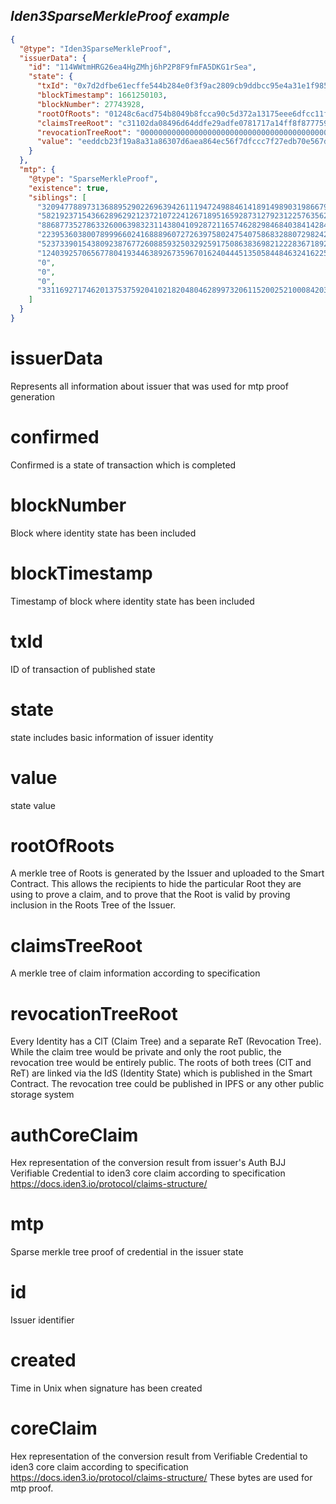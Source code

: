 <h2> <i> Iden3SparseMerkleProof example </i> </h2>

```json
{
  "@type": "Iden3SparseMerkleProof",
  "issuerData": {
    "id": "114WWtmHRG26ea4HgZMhj6hP2P8F9fmFA5DKG1rSea",
    "state": {
      "txId": "0x7d2dfbe61ecffe544b284e0f3f9ac2809cb9ddbcc95e4a31e1f985b46ab608c7",
      "blockTimestamp": 1661250103,
      "blockNumber": 27743928,
      "rootOfRoots": "01248c6acd754b8049b8fcca90c5d372a13175eee6dfcc11f9b862a2c211120c",
      "claimsTreeRoot": "c31102da08496d64ddfe29adfe0781717a14ff8f87775970003e46ab4002ac24",
      "revocationTreeRoot": "0000000000000000000000000000000000000000000000000000000000000000",
      "value": "eeddcb23f19a8a31a86307d6aea864ec56f7dfccc7f27edb70e567d95cca7522"
    }
  },
  "mtp": {
    "@type": "SparseMerkleProof",
    "existence": true,
    "siblings": [
      "3209477889731368895290226963942611194724988461418914989031986679474662665977",
      "5821923715436628962921237210722412671895165928731279231225763562513832742516",
      "8868773527863326006398323114380410928721165746282984684038414284639192202613",
      "223953603800789996602416888960727263975802475407586832880729824276914409729",
      "5237339015438092387677260885932503292591750863836982122283671892562100201578",
      "12403925706567780419344638926735967016240444513505844846324162258360029163796",
      "0",
      "0",
      "0",
      "331169271746201375375920410218204804628997320611520025210008420361907998657"
    ]
  }
}
```

# issuerData 

Represents all information about issuer that was used for mtp proof generation

# confirmed

Confirmed is a state of transaction which is completed

# blockNumber

Block where identity state has been included

# blockTimestamp

Timestamp of block where identity state has been included

# txId

ID of transaction of published state


# state

state includes basic information of issuer identity


# value

state value

# rootOfRoots


A merkle tree of Roots is generated by the Issuer and uploaded to the Smart Contract. This allows the recipients to hide the particular Root they are using to prove a claim, and to prove that the Root is valid by proving inclusion in the Roots Tree of the Issuer.


# claimsTreeRoot

A merkle tree of claim information according to specification


# revocationTreeRoot

Every Identity has a ClT (Claim Tree) and a separate ReT (Revocation Tree). While the claim tree would be private and only the root public, the revocation tree would be entirely public. The roots of both trees (ClT and ReT) are linked via the IdS (Identity State) which is published in the Smart Contract. The revocation tree could be published in IPFS or any other public storage system



# authCoreClaim

Hex representation of the conversion result from issuer's Auth BJJ Verifiable Credential to iden3 core claim according to specification https://docs.iden3.io/protocol/claims-structure/


# mtp

Sparse merkle tree proof of credential in the issuer state

# id 

Issuer identifier

# created 

Time in Unix when signature has been created


# coreClaim

Hex representation of the conversion result from Verifiable Credential to iden3 core claim according to specification https://docs.iden3.io/protocol/claims-structure/
These bytes are used for mtp proof.
